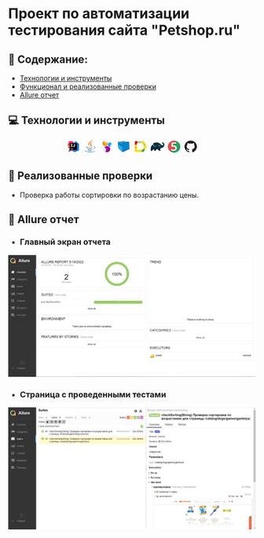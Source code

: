 # Проект по автоматизации тестирования сайта "Petshop.ru"


## :floppy_disk: Содержание:

- <a href="#computer-технологии-и-инструменты">Технологии и инструменты</a>
- <a href="#notebook_with_decorative_cover-реализованные-проверки">Функционал и реализованные проверки</a>
- <a href="#open_book-allure-отчет">Allure отчет</a>


## :computer: Технологии и инструменты
<p align="center">
<img width="6%" title="IntelliJ IDEA" src="images/logo/Intelij_IDEA.svg">
<img width="6%" title="Java" src="images/logo/Java.svg">
<img width="6%" title="Selenide" src="images/logo/Selenide.svg">
<img width="6%" title="Selenoid" src="images/logo/Selenoid.svg">
<img width="6%" title="Allure Report" src="images/logo/Allure_Report.svg">
<img width="6%" title="Gradle" src="images/logo/Gradle.svg">
<img width="6%" title="JUnit5" src="images/logo/JUnit5.svg">
<img width="6%" title="GitHub" src="images/logo/GitHub.svg">
</p>

## :notebook_with_decorative_cover: Реализованные проверки
- Проверка работы сортировки по возрастанию цены.
 

## :open_book: Allure отчет
- ### Главный экран отчета
<p align="center">
<img title="Allure Overview Dashboard" src="images/screenshots/allure-1.png">
</p>

- ### Страница с проведенными тестами
<p align="center">
<img title="Allure Test Page" src="images/screenshots/allure-2.png">
</p>


